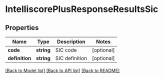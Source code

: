 # IntelliscorePlusResponseResultsSic

## Properties
Name | Type | Description | Notes
------------ | ------------- | ------------- | -------------
**code** | **string** | SIC code | [optional] 
**definition** | **string** | SIC definition | [optional] 

[[Back to Model list]](../README.md#documentation-for-models) [[Back to API list]](../README.md#documentation-for-api-endpoints) [[Back to README]](../README.md)



